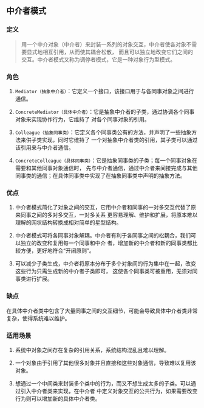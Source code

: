 ## 中介者模式

### 定义
> 用一个中介对象（中介者）来封装一系列的对象交互，中介者使各对象不需要显式地相互引用，从而使其耦合松散，
  而且可以独立地改变它们之间的交互。中介者模式又称为调停者模式，它是一种对象行为型模式。
  
### 角色
1. `Mediator（抽象中介者）`：它定义一个接口，该接口用于与各同事对象之间进行通信。

2. `ConcreteMediator（具体中介者）`：它是抽象中介者的子类，通过协调各个同事对象来实现协作行为，它维持了
    对各个同事对象的引用。

3. `Colleague（抽象同事类）`：它定义各个同事类公有的方法，并声明了一些抽象方法来供子类实现，同时它维持了
    一个对抽象中介者类的引用，其子类可以通过该引用来与中介者通信。

4. `ConcreteColleague（具体同事类）`：它是抽象同事类的子类；每一个同事对象在需要和其他同事对象通信时，
    先与中介者通信，通过中介者来间接完成与其他同事类的通信；在具体同事类中实现了在抽象同事类中声明的抽象方法。
    
### 优点
1. 中介者模式简化了对象之间的交互，它用中介者和同事的一对多交互代替了原来同事之间的多对多交互，一对多关系
   更容易理解、维护和扩展，将原本难以理解的网状结构转换成相对简单的星型结构。

2. 中介者模式可将各同事对象解耦。中介者有利于各同事之间的松耦合，我们可以独立的改变和复用每一个同事和中介
   者，增加新的中介者和新的同事类都比较方便，更好地符合“开闭原则”。

3. 可以减少子类生成，中介者将原本分布于多个对象间的行为集中在一起，改变这些行为只需生成新的中介者子类即可，
   这使各个同事类可被重用，无须对同事类进行扩展。
   
### 缺点
   在具体中介者类中包含了大量同事之间的交互细节，可能会导致具体中介者类非常复杂，使得系统难以维护。

### 适用场景
1. 系统中对象之间存在复杂的引用关系，系统结构混乱且难以理解。

2. 一个对象由于引用了其他很多对象并且直接和这些对象通信，导致难以复用该对象。

3. 想通过一个中间类来封装多个类中的行为，而又不想生成太多的子类。可以通过引入中介者类来实现，在中介者
   中定义对象交互的公共行为，如果需要改变行为则可以增加新的具体中介者类。